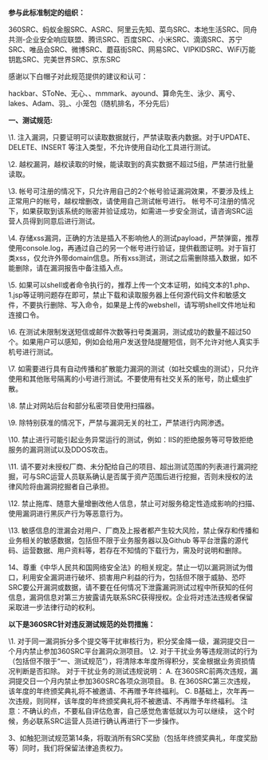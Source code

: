 **参与此标准制定的组织：**

360SRC、蚂蚁金服SRC、ASRC、阿里云先知、菜鸟SRC、本地生活SRC、同舟共测-企业安全响应联盟、腾讯SRC、百度SRC、小米SRC、滴滴SRC、苏宁SRC、唯品会SRC、微博SRC、蘑菇街SRC、网易SRC、VIPKIDSRC、WiFi万能钥匙SRC、完美世界SRC、京东SRC

感谢以下白帽子对此规范提供的建议和认可：

hackbar、SToNe、无心、、mmmark、ayound、算命先生、泳少、离兮、lakes、Adam、羽_、小笼包（随机排名，不分先后）

 

**一、测试规范:**

\1.    注入漏洞，只要证明可以读取数据就行，严禁读取表内数据。对于UPDATE、DELETE、INSERT 等注入类型，不允许使用自动化工具进行测试。

\2.    越权漏洞，越权读取的时候，能读取到的真实数据不超过5组，严禁进行批量读取。

\3.    帐号可注册的情况下，只允许用自己的2个帐号验证漏洞效果，不要涉及线上正常用户的帐号，越权增删改，请使用自己测试帐号进行。
帐号不可注册的情况下，如果获取到该系统的账密并验证成功，如需进一步安全测试，请咨询SRC运营人员得到同意后进行测试。

\4.    存储xss漏洞，正确的方法是插入不影响他人的测试payload，严禁弹窗，推荐使用console.log，再通过自己的另一个帐号进行验证，提供截图证明。对于盲打类xss，仅允许外带domain信息。所有xss测试，测试之后需删除插入数据，如不能删除，请在漏洞报告中备注插入点。

\5.    如果可以shell或者命令执行的，推荐上传一个文本证明，如纯文本的1.php、1.jsp等证明问题存在即可，禁止下载和读取服务器上任何源代码文件和敏感文件，不要执行删除、写入命令，如果是上传的webshell，请写明shell文件地址和连接口令。

\6.    在测试未限制发送短信或邮件次数等扫号类漏洞，测试成功的数量不超过50个。如果用户可以感知，例如会给用户发送登陆提醒短信，则不允许对他人真实手机号进行测试。

\7.    如需要进行具有自动传播和扩散能力漏洞的测试（如社交蠕虫的测试），只允许使用和其他账号隔离的小号进行测试。不要使用有社交关系的账号，防止蠕虫扩散。

\8.    禁止对网站后台和部分私密项目使用扫描器。

\9.    除特别获准的情况下，严禁与漏洞无关的社工，严禁进行内网渗透。

\10.  禁止进行可能引起业务异常运行的测试，例如：IIS的拒绝服务等可导致拒绝服务的漏洞测试以及DDOS攻击。

\11.  请不要对未授权厂商、未分配给自己的项目、超出测试范围的列表进行漏洞挖掘，可与SRC运营人员联系确认是否属于资产范围后进行挖掘，否则未授权的法律风险将由漏洞挖掘者自己承担。

\12.  禁止拖库、随意大量增删改他人信息，禁止可对服务稳定性造成影响的扫描、使用漏洞进行黑灰产行为等恶意行为。

\13.  敏感信息的泄漏会对用户、厂商及上报者都产生较大风险，禁止保存和传播和业务相关的敏感数据，包括但不限于业务服务器以及Github 等平台泄露的源代码、运营数据、用户资料等，若存在不知情的下载行为，需及时说明和删除。

14、尊重《中华人民共和国网络安全法》的相关规定。禁止一切以漏洞测试为借口，利用安全漏洞进行破坏、损害用户利益的行为，包括但不限于威胁、恐吓SRC要公开漏洞或数据，请不要在任何情况下泄露漏洞测试过程中所获知的任何信息，漏洞信息对第三方披露请先联系SRC获得授权。企业将对违法违规者保留采取进一步法律行动的权利。

 

**以下是360SRC针对违反测试规范的处罚措施：**

\1. 对于同一漏洞拆分多个提交等干扰审核行为，积分奖金降一级，漏洞提交日一个月内禁止参加360SRC平台漏洞众测项目。
\2. 对于干扰业务等违规测试的行为（包括但不限于“一、测试规范”），将清除本年度所得积分，奖金根据业务资损情况判断是否扣除。
对于干扰业务的测试违规说明：
A. 在360SRC前两次违规，漏洞提交日一个月内禁止参加360SRC各项众测项目。
B. 在360SRC第三次违规，该年度的年终颁奖典礼将不被邀请、不再赠予年终福利。
C. B基础上，次年再一次违规，则同样，该年度的年终颁奖典礼将不被邀请、不再赠予年终福利。
注意：不确认的点，不要私自评估危害，自己感觉危害低就以为可以继续， 这个时候，务必联系SRC运营人员进行确认再进行下一步操作。

3、如触犯测试规范第14条，将取消所有SRC奖励（包括年终颁奖典礼，年度奖励等）同时，我们将保留法律追责权力。